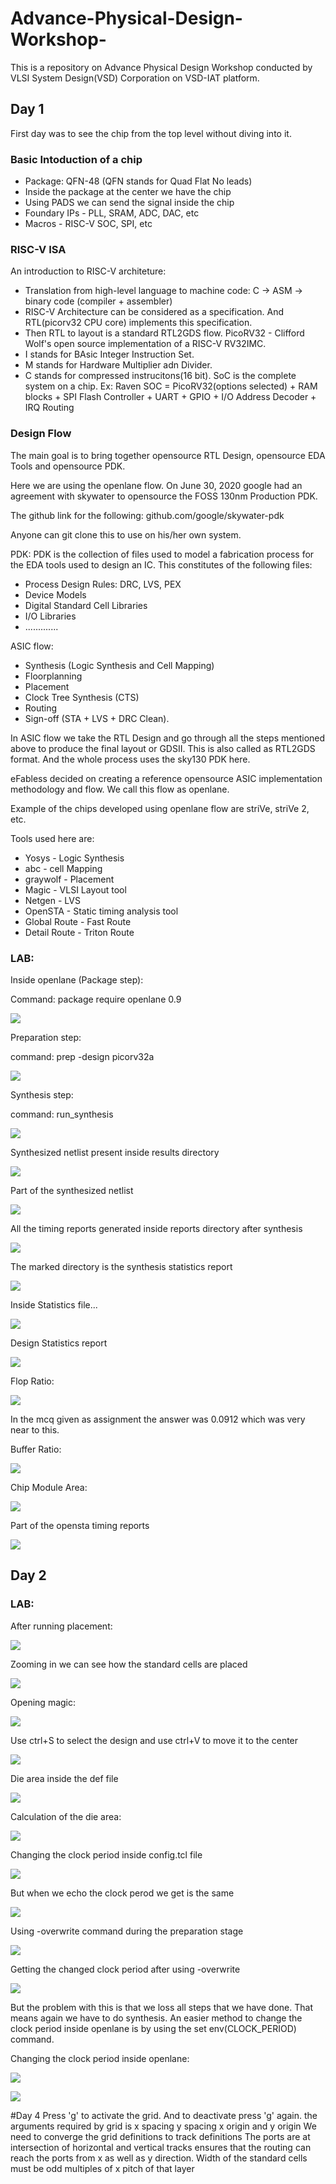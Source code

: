 # Advance-Physical-Design-Workshop-
This is a repository on Advance Physical Design Workshop conducted by VLSI System Design(VSD) Corporation on VSD-IAT platform.

## Day 1

First day was to see the chip from the top level without diving into it. 

### Basic Intoduction of a chip
- Package: QFN-48 (QFN stands for Quad Flat No leads)
- Inside the package at the center we have the chip
- Using PADS we can send the signal inside the chip
- Foundary IPs - PLL, SRAM, ADC, DAC, etc
- Macros - RISC-V SOC, SPI, etc

### RISC-V ISA
An introduction to RISC-V architeture:
- Translation from high-level language to machine code: C -> ASM -> binary code (compiler + assembler)
- RISC-V Architecture can be considered as a specification. And RTL(picorv32 CPU core) implements this specification.
- Then RTL to layout is a standard RTL2GDS flow.
PicoRV32 - Clifford Wolf's open source implementation of a RISC-V RV32IMC.
- I stands for BAsic Integer Instruction Set.
- M stands for Hardware Multiplier adn Divider.
- C stands for compressed instrucitons(16 bit).
SoC is the complete system on a chip. Ex: Raven SOC = PicoRV32(options selected) + RAM blocks + SPI Flash Controller + UART + GPIO + I/O Address Decoder + IRQ Routing

### Design Flow
The main goal is to bring together opensource RTL Design, opensource EDA Tools and opensource PDK. 

Here we are using the openlane flow. On June 30, 2020 google had an agreement with skywater to opensource the FOSS 130nm Production PDK.

The github link for the following: github.com/google/skywater-pdk

Anyone can git clone this to use on his/her own system.

PDK: PDK is the collection of files used to model a fabrication process for the EDA tools used to design an IC. This constitutes of the following files:
- Process Design Rules: DRC, LVS, PEX
- Device Models
- Digital Standard Cell Libraries
- I/O Libraries
- .............

ASIC flow:
- Synthesis (Logic Synthesis and Cell Mapping)
- Floorplanning
- Placement
- Clock Tree Synthesis (CTS)
- Routing
- Sign-off (STA + LVS + DRC Clean).

In ASIC flow we take the RTL Design and go through all the steps mentioned above to produce the final layout or GDSII. This is also called as RTL2GDS format. And the whole process uses the sky130 PDK here. 

eFabless decided on creating a reference opensource ASIC implementation methodology and flow. We call this flow as openlane.

Example of the chips developed using openlane flow are striVe, striVe 2, etc.

Tools used here are:

- Yosys - Logic Synthesis
- abc - cell Mapping
- graywolf - Placement
- Magic - VLSI Layout tool
- Netgen - LVS
- OpenSTA - Static timing analysis tool 
- Global Route - Fast Route
- Detail Route - Triton Route

### LAB:

Inside openlane (Package step):

Command: package require openlane 0.9

![](https://github.com/SaiSwaroopMishra/Advance-Physical-Design-Workshop-/blob/main/Images/Day%201/openlane.PNG)

Preparation step:

command: prep -design picorv32a

![](https://github.com/SaiSwaroopMishra/Advance-Physical-Design-Workshop-/blob/main/Images/Day%201/preparation%20complete.PNG)

Synthesis step: 

command: run_synthesis

![](https://github.com/SaiSwaroopMishra/Advance-Physical-Design-Workshop-/blob/main/Images/Day%201/synthesis%20is%20successful.PNG)

Synthesized netlist present inside results directory

![](https://github.com/SaiSwaroopMishra/Advance-Physical-Design-Workshop-/blob/main/Images/Day%201/synthesised%20netlist%20present%20inside%20results.PNG)

Part of the synthesized netlist

![](https://github.com/SaiSwaroopMishra/Advance-Physical-Design-Workshop-/blob/main/Images/Day%201/part%20of%20the%20synthesised%20netlist.PNG)

All the timing reports generated inside reports directory after synthesis

![](https://github.com/SaiSwaroopMishra/Advance-Physical-Design-Workshop-/blob/main/Images/Day%201/all%20the%20timing%20reports%20generated%20inside%20the%20reports%20directory.PNG)

The marked directory is the synthesis statistics report

![](https://github.com/SaiSwaroopMishra/Advance-Physical-Design-Workshop-/blob/main/Images/Day%201/the%20marked%20directory%20is%20the%20synthesis%20statistics%20report.PNG)

Inside Statistics file...

![](https://github.com/SaiSwaroopMishra/Advance-Physical-Design-Workshop-/blob/main/Images/Day%201/Inside%20statistics%20file.PNG)

Design Statistics report

![](https://github.com/SaiSwaroopMishra/Advance-Physical-Design-Workshop-/blob/main/Images/Day%201/flop%20ratio(statistics).PNG)

Flop Ratio:

![](https://github.com/SaiSwaroopMishra/Advance-Physical-Design-Workshop-/blob/main/Images/Day%201/flop%20ratio(calculated).PNG)

In the mcq given as assignment the answer was 0.0912 which was very near to this.

Buffer Ratio:

![](https://github.com/SaiSwaroopMishra/Advance-Physical-Design-Workshop-/blob/main/Images/Day%201/buffer%20ratio.PNG)

Chip Module Area:

![](https://github.com/SaiSwaroopMishra/Advance-Physical-Design-Workshop-/blob/main/Images/Day%201/chip%20module%20area.PNG)

Part of the opensta timing reports

![](https://github.com/SaiSwaroopMishra/Advance-Physical-Design-Workshop-/blob/main/Images/Day%201/part%202%20of%20opensta%20timing%20report.PNG)

## Day 2

### LAB:

After running placement:

![](https://github.com/SaiSwaroopMishra/Advance-Physical-Design-Workshop-/blob/main/Images/Day%202/after%20placement.PNG)

Zooming in we can see how the standard cells are placed

![](https://github.com/SaiSwaroopMishra/Advance-Physical-Design-Workshop-/blob/main/Images/Day%202/after%20zooming%20in%20we%20can%20see%20how%20the%20standard%20cells%20are%20placed.PNG)

Opening magic:

![](https://github.com/SaiSwaroopMishra/Advance-Physical-Design-Workshop-/blob/main/Images/Day%202/when%20magic%20opens.PNG)

Use ctrl+S to select the design and use ctrl+V to move it to the center

![](https://github.com/SaiSwaroopMishra/Advance-Physical-Design-Workshop-/blob/main/Images/Day%202/ctrl%20S%20to%20select%20and%20ctrl%20V%20to%20move%20to%20the%20center.PNG)

Die area inside the def file

![](https://github.com/SaiSwaroopMishra/Advance-Physical-Design-Workshop-/blob/main/Images/Day%202/die%20area%20inside%20the%20def%20file.PNG)

Calculation of the die area:

![](https://github.com/SaiSwaroopMishra/Advance-Physical-Design-Workshop-/blob/main/Images/Day%202/calculation%20of%20die%20area.PNG)

Changing the clock period inside config.tcl file

![](https://github.com/SaiSwaroopMishra/Advance-Physical-Design-Workshop-/blob/main/Images/Day%202/changing%20the%20clock%20period%20inside%20conig.tcl%20of%20the%20design.PNG)

But when we echo the clock perod we get is the same

![](https://github.com/SaiSwaroopMishra/Advance-Physical-Design-Workshop-/blob/main/Images/Day%202/still%20showing%20the%20same%20value%20of%20clock.PNG)

Using -overwrite command during the preparation stage

![](https://github.com/SaiSwaroopMishra/Advance-Physical-Design-Workshop-/blob/main/Images/Day%202/overwrite%20the%20design%20files%20using%20-overwrite%20command.PNG)

Getting the changed clock period after using -overwrite

![](https://github.com/SaiSwaroopMishra/Advance-Physical-Design-Workshop-/blob/main/Images/Day%202/getting%20the%20changed%20clock%20period%20after%20using%20overwrite.PNG)

But the problem with this is that we loss all steps that we have done. That means again we have to do synthesis. An easier method to change the clock period inside openlane is by using the set env(CLOCK_PERIOD) command.

Changing the clock period inside openlane:

![](https://github.com/SaiSwaroopMishra/Advance-Physical-Design-Workshop-/blob/main/Images/Day%202/using%20set%20env%20to%20change%20the%20clcok%20period.PNG)

![](https://github.com/SaiSwaroopMishra/Advance-Physical-Design-Workshop-/blob/main/Images/Day%202/change%20clock%20period%20to%2010.000.PNG)




















#Day 4
Press 'g' to activate the grid. And to deactivate press 'g' again.
the arguments required by grid is x spacing y spacing x origin and y origin
We need to converge the grid definitions to track definitions
The ports are at intersection of horizontal and vertical tracks ensures that the routing can reach the ports from x as well as y direction.
Width of the standard cells must be odd multiples of x pitch of that layer
